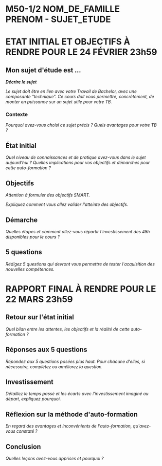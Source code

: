 # M50-1/2 NOM_DE_FAMILLE PRENOM - SUJET_ETUDE

# ETAT INITIAL ET OBJECTIFS À RENDRE POUR LE 24 FÉVRIER 23h59

## Mon sujet d'étude est ...

**_Décrire le sujet_**

_Le sujet doit être en lien avec votre Travail de Bachelor, avec une composante "technique". Ce cours doit vous permettre, concrètement, de monter en puissance sur un sujet utile pour votre TB._ 

### Contexte

_Pourquoi avez-vous choisi ce sujet précis ? Quels avantages pour votre TB ?_

## État initial

_Quel niveau de connaissances et de pratique avez-vous dans le sujet aujourd'hui ? Quelles implications pour vos objectifs et démarches pour cette auto-formation ?_

## Objectifs

_Attention à formuler des objectifs SMART._

_Expliquez comment vous allez valider l'atteinte des objectifs._

## Démarche

_Quelles étapes et comment allez-vous répartir l'investissement des 48h disponibles pour le cours ?_

## 5 questions

_Rédigez 5 questions qui devront vous permettre de tester l'acquisition des nouvelles compétences._

# RAPPORT FINAL À RENDRE POUR LE 22 MARS 23h59

## Retour sur l'état initial

_Quel bilan entre les attentes, les objectifs et la réalité de cette auto-formation ?_

## Réponses aux 5 questions

_Répondez aux 5 questions posées plus haut. Pour chacune d'elles, si nécessaire, complétez ou améliorez la question._

## Investissement

_Détaillez le temps passé et les écarts avec l'investissement imaginé au départ, expliquez pourquoi._

## Réflexion sur la méthode d'auto-formation

_En regard des avantages et inconvénients de l'auto-formation, qu'avez-vous constaté ?_

## Conclusion

_Quelles leçons avez-vous apprises et pourquoi ?_
